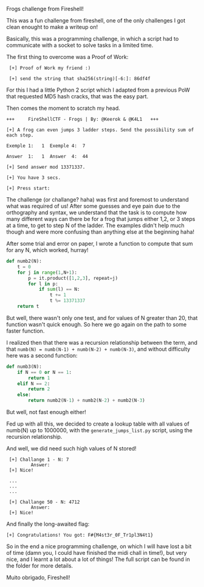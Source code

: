 Frogs challenge from Fireshell!

This was a fun challenge from fireshell, one of the only challenges I got clean enought to make a writeup on!

Basically, this was a programming challenge, in which a script had to communicate with a socket to solve tasks in a limited time.

The first thing to overcome was a Proof of Work:

```
 [+] Proof of Work my friend :)

 [+] send the string that sha256(string)[-6:]: 86df4f
```
For this I had a little Python 2 script which I adapted from a previous PoW that requested MD5 hash cracks, that was the easy part.

Then comes the moment to scratch my head.

```
+++     FireShellCTF - Frogs | By: @Keerok & @K4L1   +++

[+] A frog can even jumps 3 ladder steps. Send the possibility sum of each step.

Exemple 1:   1  Exemple 4:  7

Answer  1:   1  Answer  4:  44

[+] Send answer mod 13371337.

[+] You have 3 secs.

[+] Press start:
```

The challenge (or challange? haha) was first and foremost to understand what was required of us! After some guesses and eye pain due to the orthography and syntax, we understand that the task is to compute how many different ways can there be for a frog that jumps either 1,2, or 3 steps at a time, to get to step N of the ladder. The examples didn't help much though and were more confusing than anything else at the beginning haha!

After some trial and error on paper, I wrote a function to compute that sum for any N, which worked, hurray!

```python
def numb2(N):
    t = 0
    for j in range(1,N+1):
        p = it.product([1,2,3], repeat=j)
        for l in p:
            if sum(l) == N:
                t += 1
                t %= 13371337
    return t
```

But well, there wasn't only one test, and for values of N greater than 20, that function wasn't quick enough. So here we go again on the path to some faster function.

I realized then that there was a recursion relationship between the term, and that `numb(N) = numb(N-1) + numb(N-2) + numb(N-3)`, and without difficulty here was a second function:

```python
def numb3(N):
    if N == 0 or N == 1:
        return 1
    elif N == 2:
        return 2
    else:
        return numb2(N-1) + numb2(N-2) + numb2(N-3)
```

But well, not fast enough either!

Fed up with all this, we decided to create a lookup table with all values of numb(N) up to 1000000, with the `generate_jumps_list.py` script, using the recursion relationship.

And well, we did need such high values of N stored!

```
 [+] Challange 1 - N: 7
         Answer:
 [+] Nice!

 ...
 ...
 ...

 [+] Challange 50 - N: 4712
         Answer:
 [+] Nice!
```

And finally the long-awaited flag:

```
[+] Congratulations! You got: F#{M4st3r_0F_Tr1pl3N4t1}
```

So in the end a nice programming challenge, on which I will have lost a bit of time (damn you, I could have finished the midi chall in time!), but very nice, and I learnt a lot about a lot of things! The full script can be found in the folder for more details.

Muito obrigado, Fireshell!
